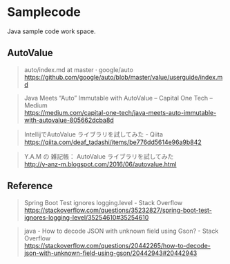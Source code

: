 # Samplecode

Java sample code work space.

## AutoValue

> auto/index.md at master · google/auto  
> https://github.com/google/auto/blob/master/value/userguide/index.md

> Java Meets “Auto” Immutable with AutoValue – Capital One Tech – Medium  
> https://medium.com/capital-one-tech/java-meets-auto-immutable-with-autovalue-805662dcba8d

> IntellijでAutoValue ライブラリを試してみた - Qiita  
> https://qiita.com/deaf_tadashi/items/be776dd5614e96a9b842

> Y.A.M の 雑記帳： AutoValue ライブラリを試してみた  
> http://y-anz-m.blogspot.com/2016/06/autovalue.html

## Reference

> Spring Boot Test ignores logging.level - Stack Overflow  
> https://stackoverflow.com/questions/35232827/spring-boot-test-ignores-logging-level/35254610#35254610

> java - How to decode JSON with unknown field using Gson? - Stack Overflow  
> https://stackoverflow.com/questions/20442265/how-to-decode-json-with-unknown-field-using-gson/20442943#20442943
